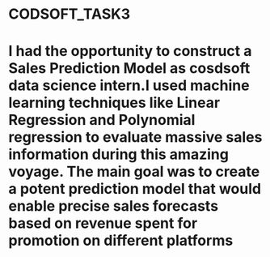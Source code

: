 # CODSOFT_TASK3
# I had the opportunity to construct a Sales Prediction Model as cosdsoft data science intern.I used machine learning techniques like Linear Regression and Polynomial regression to evaluate massive sales information during this amazing voyage. The main goal was to create a potent prediction model that would enable precise sales forecasts based on revenue spent for promotion on different platforms

